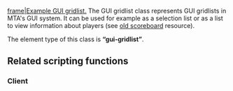 [frame|Example GUI gridlist.](/Image:Gui-gridlist.png.md "wikilink") The GUI gridlist class represents GUI gridlists in MTA's GUI system. It can be used for example as a selection list or as a list to view information about players (see [old scoreboard](/Resource:OldScoreboard.md "wikilink") resource).

The element type of this class is **“gui-gridlist”**.

Related scripting functions
---------------------------

### Client
